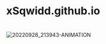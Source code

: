 # xSqwidd.github.io
# 
![20220928_213943-ANIMATION](https://user-images.githubusercontent.com/110496042/192931838-8ce1b577-9670-4922-8666-485c99a62b70.gif)
